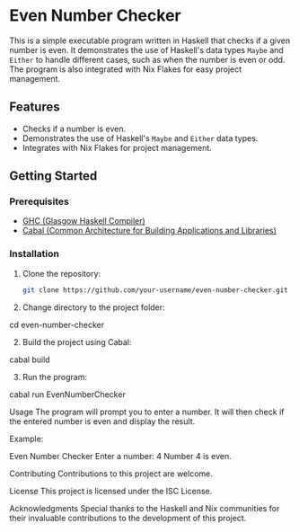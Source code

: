# Even Number Checker

This is a simple executable program written in Haskell that checks if a given number is even. It demonstrates the use of Haskell's data types `Maybe` and `Either` to handle different cases, such as when the number is even or odd. The program is also integrated with Nix Flakes for easy project management.

## Features

- Checks if a number is even.
- Demonstrates the use of Haskell's `Maybe` and `Either` data types.
- Integrates with Nix Flakes for project management.

## Getting Started

### Prerequisites

- [GHC (Glasgow Haskell Compiler)](https://www.haskell.org/ghc/)
- [Cabal (Common Architecture for Building Applications and Libraries)](https://www.haskell.org/cabal/)

### Installation

1. Clone the repository:

   ```bash
   git clone https://github.com/your-username/even-number-checker.git


1. Change directory to the project folder:

cd even-number-checker

2. Build the project using Cabal:

cabal build

3. Run the program:

cabal run EvenNumberChecker




Usage
The program will prompt you to enter a number.
It will then check if the entered number is even and display the result.

Example:

Even Number Checker
Enter a number: 4
Number 4 is even.

Contributing
Contributions to this project are welcome. 

License
This project is licensed under the ISC License.

Acknowledgments
Special thanks to the Haskell and Nix communities for their invaluable contributions to the development of this project. 


